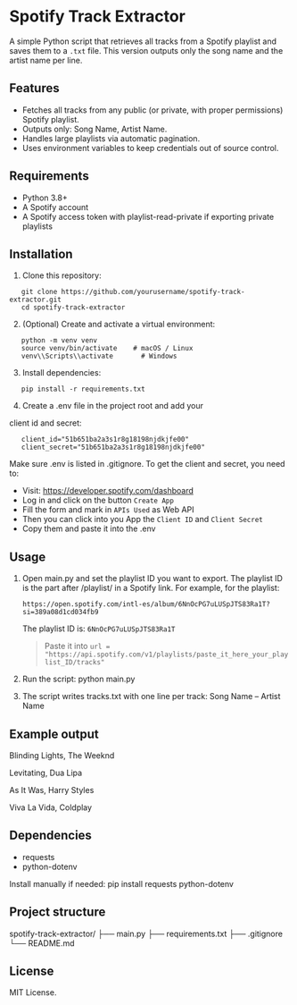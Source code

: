 # Spotify Track Extractor

A simple Python script that retrieves all tracks from a Spotify playlist and saves them to a `.txt` file.
This version outputs only the song name and the artist name per line.

## Features

- Fetches all tracks from any public (or private, with proper permissions) Spotify playlist.
- Outputs only: Song Name, Artist Name.
- Handles large playlists via automatic pagination.
- Uses environment variables to keep credentials out of source control.

## Requirements

- Python 3.8+
- A Spotify account
- A Spotify access token with playlist-read-private if exporting private playlists

## Installation

1. Clone this repository:
```
   git clone https://github.com/yourusername/spotify-track-extractor.git
   cd spotify-track-extractor
```
2. (Optional) Create and activate a virtual environment:
```
   python -m venv venv
   source venv/bin/activate    # macOS / Linux
   venv\\Scripts\\activate       # Windows
```
3. Install dependencies:
```
   pip install -r requirements.txt
```
4. Create a .env file in the project root and add your 
   
client id and secret:
```
   client_id="51b651ba2a3s1r8g18198njdkjfe00"
   client_secret="51b651ba2a3s1r8g18198njdkjfe00"
```
   Make sure .env is listed in .gitignore.
   To get the client and secret, you need to:
    
   - Visit: https://developer.spotify.com/dashboard
   - Log in and click on the button ```Create App```
   - Fill the form and mark in ```APIs Used``` as Web API
   - Then you can click into you App the ```Client ID``` and ```Client Secret```
   - Copy them and paste it into the .env 

## Usage

1. Open main.py and set the playlist ID you want to export. The playlist ID is the part after /playlist/ in a Spotify link. For example, for the playlist: 

    ```https://open.spotify.com/intl-es/album/6NnOcPG7uLUSpJTS83Ra1T?si=389a08d1cd034fb9```

   The playlist ID is: ```6NnOcPG7uLUSpJTS83Ra1T```
   > Paste it into ```url = "https://api.spotify.com/v1/playlists/paste_it_here_your_playlist_ID/tracks"```
2. Run the script:
   python main.py

3. The script writes tracks.txt with one line per track:
   Song Name – Artist Name

## Example output

Blinding Lights, The Weeknd

Levitating, Dua Lipa

As It Was, Harry Styles

Viva La Vida, Coldplay

## Dependencies

- requests
- python-dotenv

Install manually if needed:
   pip install requests python-dotenv

## Project structure

spotify-track-extractor/
├── main.py
├── requirements.txt
├── .gitignore
└── README.md

## License

MIT License.